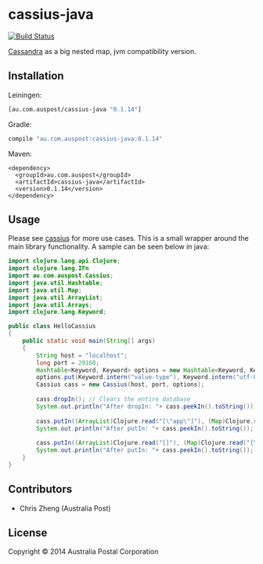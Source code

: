 # cassius-java

[![Build Status](https://travis-ci.org/MyPost/cassius-java.png?branch=master)](https://travis-ci.org/MyPost/cassius-java)

[Cassandra](http://cassandra.apache.org/) as a big nested map, jvm compatibility version.

## Installation

Leiningen:
```clojure
[au.com.auspost/cassius-java "0.1.14"]
```

Gradle:
```groovy
compile "au.com.auspost:cassius-java:0.1.14"
```

Maven:
```maven
<dependency>
  <groupId>au.com.auspost</groupId>
  <artifactId>cassius-java</artifactId>
  <version>0.1.14</version>
</dependency>
```
## Usage

Please see [cassius](https://github.com/MyPost/cassius) for more use cases. This is a small wrapper around the main library functionality. A sample can be seen below in java:

```java
import clojure.lang.api.Clojure;
import clojure.lang.IFn
import au.com.auspost.Cassius;
import java.util.Hashtable;
import java.util.Map;
import java.util.ArrayList;
import java.util.Arrays;
import clojure.lang.Keyword;

public class HelloCassius
{
    public static void main(String[] args)
    {
        String host = "localhost";
        long port = 29160;
        Hashtable<Keyword, Keyword> options = new Hashtable<Keyword, Keyword>();
        options.put(Keyword.intern("value-type"), Keyword.intern("utf-8"));
        Cassius cass = new Cassius(host, port, options);
        
        cass.dropIn(); // Clears the entire database
        System.out.println("After dropIn: "+ cass.peekIn().toString()); // Clears the entire database
        
        cass.putIn((ArrayList)Clojure.read("[\"app\"]"), (Map)Clojure.read("{\"user\" {\"1\" {\"age\"  \"10\"}}}"));
        System.out.println("After putIn: "+ cass.peekIn().toString()); // After putIn operation.
        
        cass.putIn((ArrayList)Clojure.read("[]"), (Map)Clojure.read("{\"app\" {\"user\" {\"1\" {\"age\" \"10\"}}}}"));
        System.out.println("After putIn: "+ cass.peekIn().toString()); // After second putIn operation.
    }
}
```

## Contributors

 - Chris Zheng     (Australia Post)

## License

Copyright © 2014 Australia Postal Corporation